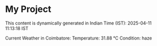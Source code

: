 # My Project

This content is dynamically generated in Indian Time (IST): 2025-04-11 11:13:18 IST


Current Weather in Coimbatore:
Temperature: 31.88 °C
Condition: haze
